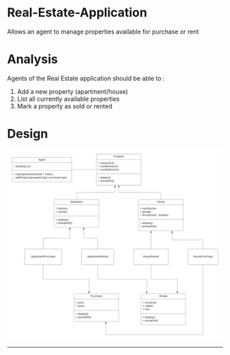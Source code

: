 # Real-Estate-Application
Allows an agent to manage properties available for purchase or rent

# Analysis
Agents of the Real Estate application should be able to :
1. Add a new property (apartment/house)
2. List all currently available properties
3. Mark a property as sold or rented

# Design
![](https://github.com/noor188/Real-Estate-Application/blob/main/img/OOD.png)

--------------------------------------------------------------------------------------------



